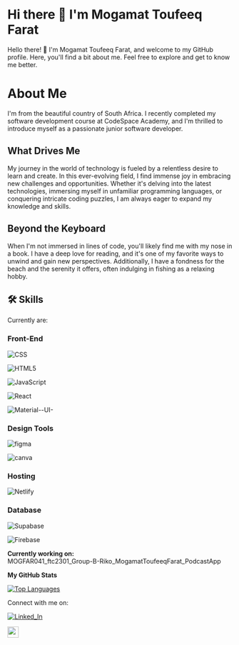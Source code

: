 
# Hi there 👋 I'm Mogamat Toufeeq Farat
Hello there! 👋 I'm Mogamat Toufeeq Farat, and welcome to my GitHub profile. Here, you'll find a bit about me. Feel free to explore and get to know me better.

# About Me

I'm from the beautiful country of South Africa. I recently completed my software development course at CodeSpace Academy, and I'm thrilled to introduce myself as a passionate junior software developer.

## What Drives Me

My journey in the world of technology is fueled by a relentless desire to learn and create. In this ever-evolving field, I find immense joy in embracing new challenges and opportunities. Whether it's delving into the latest technologies, immersing myself in unfamiliar programming languages, or conquering intricate coding puzzles, I am always eager to expand my knowledge and skills.

## Beyond the Keyboard

When I'm not immersed in lines of code, you'll likely find me with my nose in a book. I have a deep love for reading, and it's one of my favorite ways to unwind and gain new perspectives. Additionally, I have a fondness for the beach and the serenity it offers, often indulging in fishing as a relaxing hobby.

## 🛠 Skills
Currently are:

### Front-End 

![CSS](https://img.shields.io/badge/css-%231572B6.svg?style=for-the-badge&logo=css3&logoColor=white)

![HTML5](https://img.shields.io/badge/HTML5-E34F26?style=for-the-badge&logo=html5&logoColor=white)

![JavaScript](https://img.shields.io/badge/javascript-%23323330.svg?style=for-the-badge&logo=javascript&logoColor=%23F7DF1E)

![React](https://img.shields.io/badge/React-20232A?style=for-the-badge&logo=react&logoColor=61DAFB)

![Material--UI-](https://img.shields.io/badge/Material--UI-0081CB?style=for-the-badge&logo=material-ui&logoColor=white)


### Design Tools

![figma](https://img.shields.io/badge/figma-000000?style=for-the-badge&logo=figma&logoColor=white)

![canva](https://img.shields.io/badge/canva-00C4CC?style=for-the-badge&logo=canva&logoColor=white)

### Hosting 

![Netlify](https://img.shields.io/badge/Netlify-00C7B7?style=for-the-badge&logo=netlify&logoColor=white)

### Database

![Supabase](https://img.shields.io/badge/Supabase-181818?style=for-the-badge&logo=supabase&logoColor=white)

![Firebase](https://img.shields.io/badge/Firebase-FFA000?style=for-the-badge&logo=Firebase&logoColor=white)

<b>Currently working on:</b>
<br>
MOGFAR041_ftc2301_Group-B-Riko_MogamatToufeeqFarat_PodcastApp

<b>My GitHub Stats</b>

<a href="https://github.com/Toufeeq1" align="left"><img src="https://github-readme-stats.vercel.app/api/top-langs/?username=Toufeeq1&langs_count=10&title_color=0891b2&text_color=ffffff&icon_color=0891b2&bg_color=1c1917&hide_border=true&locale=en&custom_title=Top%20%Languages" alt="Top Languages" /></a>


Connect with me on:

[![Linked_In](https://img.shields.io/badge/Linked_In-0077B5?style=for-the-badge&logo=LinkedIn&logoColor=white)](https://www.linkedin.com/in/mogamat-toufeeq-farat-a5bb72271/)

<a href="mailto:toufeeqfarat@gmail.com" target="_blank"><img height="25" src = "https://img.shields.io/badge/gmail-c14438?&style=for-the-badge&logo=gmail&logoColor=white"></a>












